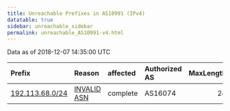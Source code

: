```yaml
---
title: Unreachable Prefixes in AS10991 (IPv4)
datatable: true
sidebar: unreachable_sidebar
permalink: unreachable_AS10991-v4.html
---
```


Data as of 2018-12-07 14:35:00 UTC


<div class="datatable-begin"></div>

| Prefix                                                   | Reason                                                                                                 | affected   | Authorized AS   |   MaxLength | Anchor                                         |   unreachable /24s |
|:---------------------------------------------------------|:-------------------------------------------------------------------------------------------------------|:-----------|:----------------|------------:|:-----------------------------------------------|-------------------:|
| [192.113.68.0/24](https://stat.ripe.net/192.113.68.0/24) | [INVALID ASN](https://rpki-validator.ripe.net/announcement-preview?asn=AS10991&prefix=192.113.68.0/24) | complete   | AS16074         |          24 | [RIPE](unreachable_RIPE_NCC_RPKI_Root-v4.html) |                  1 |

<div class="datatable-end"></div>